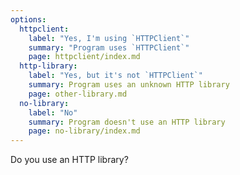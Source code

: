 ```yaml
---
options:
  httpclient:
    label: "Yes, I'm using `HTTPClient`"
    summary: "Program uses `HTTPClient`"
    page: httpclient/index.md
  http-library:
    label: "Yes, but it's not `HTTPClient`"
    summary: Program uses an unknown HTTP library
    page: other-library.md
  no-library:
    label: "No"
    summary: Program doesn't use an HTTP library
    page: no-library/index.md
---
```


Do you use an HTTP library?

